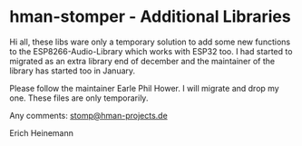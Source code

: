 # hman-stomper - Additional Libraries

Hi all, these libs ware only a temporary solution to add some new functions to the ESP8266-Audio-Library which works with ESP32 too.
I had started to migrated as an extra library end of december and the maintainer of the library has started too in January.

Please follow the maintainer Earle Phil Hower. I will migrate and drop my one.
These files are only temporarily.

Any comments:
stomp@hman-projects.de

Erich Heinemann
